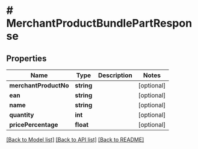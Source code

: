 # # MerchantProductBundlePartResponse

## Properties

Name | Type | Description | Notes
------------ | ------------- | ------------- | -------------
**merchantProductNo** | **string** |  | [optional]
**ean** | **string** |  | [optional]
**name** | **string** |  | [optional]
**quantity** | **int** |  | [optional]
**pricePercentage** | **float** |  | [optional]

[[Back to Model list]](../../README.md#models) [[Back to API list]](../../README.md#endpoints) [[Back to README]](../../README.md)
